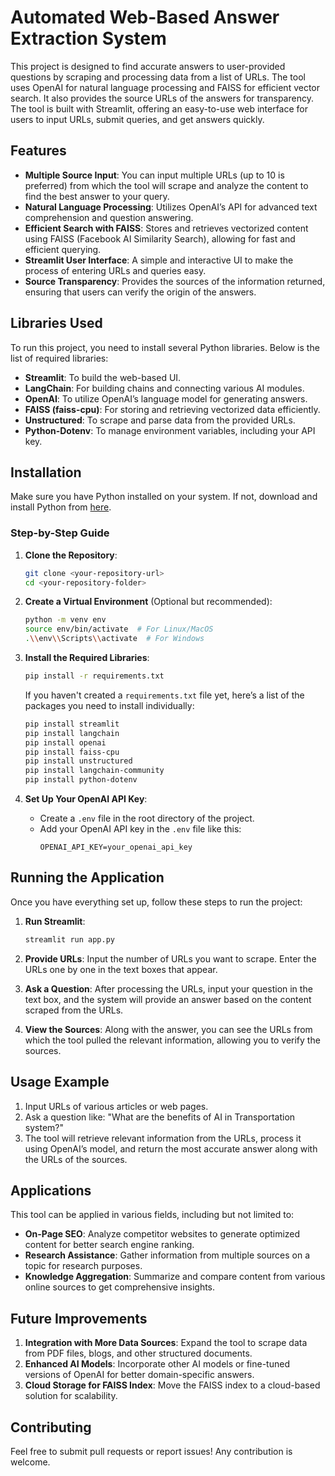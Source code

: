 # Automated Web-Based Answer Extraction System

This project is designed to find accurate answers to user-provided questions by scraping and processing data from a list of URLs. The tool uses OpenAI for natural language processing and FAISS for efficient vector search. It also provides the source URLs of the answers for transparency. The tool is built with Streamlit, offering an easy-to-use web interface for users to input URLs, submit queries, and get answers quickly.

## Features
- **Multiple Source Input**: You can input multiple URLs (up to 10 is preferred) from which the tool will scrape and analyze the content to find the best answer to your query.
- **Natural Language Processing**: Utilizes OpenAI’s API for advanced text comprehension and question answering.
- **Efficient Search with FAISS**: Stores and retrieves vectorized content using FAISS (Facebook AI Similarity Search), allowing for fast and efficient querying.
- **Streamlit User Interface**: A simple and interactive UI to make the process of entering URLs and queries easy.
- **Source Transparency**: Provides the sources of the information returned, ensuring that users can verify the origin of the answers.

## Libraries Used

To run this project, you need to install several Python libraries. Below is the list of required libraries:

- **Streamlit**: To build the web-based UI.
- **LangChain**: For building chains and connecting various AI modules.
- **OpenAI**: To utilize OpenAI’s language model for generating answers.
- **FAISS (faiss-cpu)**: For storing and retrieving vectorized data efficiently.
- **Unstructured**: To scrape and parse data from the provided URLs.
- **Python-Dotenv**: To manage environment variables, including your API key.

## Installation

Make sure you have Python installed on your system. If not, download and install Python from [here](https://www.python.org/downloads/).

### Step-by-Step Guide

1. **Clone the Repository**:
    ```bash
    git clone <your-repository-url>
    cd <your-repository-folder>
    ```

2. **Create a Virtual Environment** (Optional but recommended):
    ```bash
    python -m venv env
    source env/bin/activate  # For Linux/MacOS
    .\\env\\Scripts\\activate  # For Windows
    ```

3. **Install the Required Libraries**:
    ```bash
    pip install -r requirements.txt
    ```

    If you haven't created a `requirements.txt` file yet, here’s a list of the packages you need to install individually:

    ```bash
    pip install streamlit
    pip install langchain
    pip install openai
    pip install faiss-cpu
    pip install unstructured
    pip install langchain-community
    pip install python-dotenv
    ```

4. **Set Up Your OpenAI API Key**:
    - Create a `.env` file in the root directory of the project.
    - Add your OpenAI API key in the `.env` file like this:
      ```env
      OPENAI_API_KEY=your_openai_api_key
      ```

## Running the Application

Once you have everything set up, follow these steps to run the project:

1. **Run Streamlit**:
    ```bash
    streamlit run app.py
    ```

2. **Provide URLs**: Input the number of URLs you want to scrape. Enter the URLs one by one in the text boxes that appear.

3. **Ask a Question**: After processing the URLs, input your question in the text box, and the system will provide an answer based on the content scraped from the URLs.

4. **View the Sources**: Along with the answer, you can see the URLs from which the tool pulled the relevant information, allowing you to verify the sources.

## Usage Example

1. Input URLs of various articles or web pages.
2. Ask a question like: "What are the benefits of AI in Transportation system?"
3. The tool will retrieve relevant information from the URLs, process it using OpenAI’s model, and return the most accurate answer along with the URLs of the sources.

## Applications

This tool can be applied in various fields, including but not limited to:

- **On-Page SEO**: Analyze competitor websites to generate optimized content for better search engine ranking.
- **Research Assistance**: Gather information from multiple sources on a topic for research purposes.
- **Knowledge Aggregation**: Summarize and compare content from various online sources to get comprehensive insights.

## Future Improvements

1. **Integration with More Data Sources**: Expand the tool to scrape data from PDF files, blogs, and other structured documents.
2. **Enhanced AI Models**: Incorporate other AI models or fine-tuned versions of OpenAI for better domain-specific answers.
3. **Cloud Storage for FAISS Index**: Move the FAISS index to a cloud-based solution for scalability.

## Contributing

Feel free to submit pull requests or report issues! Any contribution is welcome.
